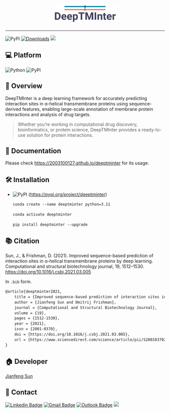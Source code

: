 <h1 align="center">
    <img src="https://github.com/2003100127/deeptminter/blob/main/docs/img/deeptminter-logo.png?raw=true" width="200" height="55">
    <br>
</h1>

<hr>

![PyPI](https://img.shields.io/pypi/v/deeptminter?logo=PyPI)
[![Downloads](https://pepy.tech/badge/deeptminter)](https://pepy.tech/project/deeptminter)
![](https://img.shields.io/github/stars/2003100127/deeptminter?logo=GitHub&color=blue)

## 💻 Platform

![Python](https://img.shields.io/badge/-Python-000?&logo=Python)
![PyPI](https://img.shields.io/badge/-PyPI-000?&logo=PyPI)

## 🧭 Overview
DeepTMInter is a deep learning framework for accurately predicting interaction sites in α-helical transmembrane proteins using sequence-derived features, enabling large-scale annotation of membrane protein interactions and analysis of drug targets.

> Whether you’re working in computational drug discovery, bioinformatics, or protein science, DeepTMInter provides a ready-to-use solution for protein interactions.

## 📔 Documentation
Please check https://2003100127.github.io/deeptminter for its usage.

## 🛠️ Installation

* ![PyPI](https://img.shields.io/badge/-PyPI-000?&logo=PyPI) (https://pypi.org/project/deeptminter)

  ``` shell
  conda create --name deeptminter python=3.11
      
  conda activate deeptminter
  
  pip install deeptminter --upgrade
  ```

## 📚 Citation

Sun, J., & Frishman, D. (2021). Improved sequence-based prediction of interaction sites in α-helical transmembrane proteins by deep learning. Computational and structural biotechnology journal, 19, 1512–1530. https://doi.org/10.1016/j.csbj.2021.03.005

In `.bib` form.

```markdown
@article{deeptminter2021,
    title = {Improved sequence-based prediction of interaction sites in α-helical transmembrane proteins by deep learning},
    author = {Jianfeng Sun and Dmitrij Frishman},
    journal = {Computational and Structural Biotechnology Journal},
    volume = {19},
    pages = {1512-1530},
    year = {2021},
    issn = {2001-0370},
    doi = {https://doi.org/10.1016/j.csbj.2021.03.005},
    url = {https://www.sciencedirect.com/science/article/pii/S2001037021000775},
}
```

## 🏠 Developer
[Jianfeng Sun](https://www.2003100127.github.io) 

## 📧 Contact
[![Linkedin Badge](https://img.shields.io/badge/-Jianfeng_Sun-blue?style=flat-square&logo=Linkedin&logoColor=white&link=https://www.linkedin.com/in/jianfeng-sun-2ba9b1132)](https://www.linkedin.com/in/jianfeng-sun-2ba9b1132) 
[![Gmail Badge](https://img.shields.io/badge/-jianfeng.sunmt@gmail.com-c14438?style=flat-square&logo=Gmail&logoColor=white&link=mailto:jianfeng.sunmt@gmail.com)](mailto:jianfeng.sunmt@gmail.com)
[![Outlook Badge](https://img.shields.io/badge/jianfeng.sun@ndorms.ox.ac.uk--000?style=social&logo=microsoft-outlook&logoColor=0078d4&link=mailto:jianfeng.sun@ndorms.ox.ac.uk)](mailto:jianfeng.sun@ndorms.ox.ac.uk)
<a href="https://twitter.com/Jianfeng_Sunny" ><img src="https://img.shields.io/twitter/follow/Jianfeng_Sunny.svg?style=social" /></a>
